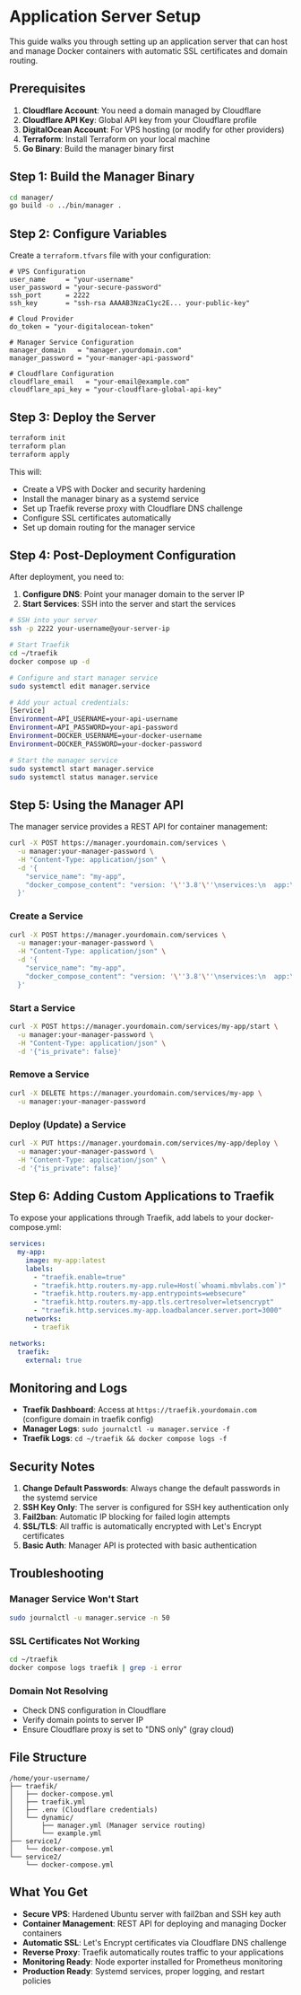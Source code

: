 # Application Server Setup

This guide walks you through setting up an application server that can host and manage Docker containers with automatic SSL certificates and domain routing.

## Prerequisites

1. **Cloudflare Account**: You need a domain managed by Cloudflare
2. **Cloudflare API Key**: Global API key from your Cloudflare profile
3. **DigitalOcean Account**: For VPS hosting (or modify for other providers)
4. **Terraform**: Install Terraform on your local machine
5. **Go Binary**: Build the manager binary first

## Step 1: Build the Manager Binary

```bash
cd manager/
go build -o ../bin/manager .
```

## Step 2: Configure Variables

Create a `terraform.tfvars` file with your configuration:

```hcl
# VPS Configuration
user_name     = "your-username"
user_password = "your-secure-password"
ssh_port      = 2222
ssh_key       = "ssh-rsa AAAAB3NzaC1yc2E... your-public-key"

# Cloud Provider
do_token = "your-digitalocean-token"

# Manager Service Configuration
manager_domain   = "manager.yourdomain.com"
manager_password = "your-manager-api-password"

# Cloudflare Configuration
cloudflare_email   = "your-email@example.com"
cloudflare_api_key = "your-cloudflare-global-api-key"
```

## Step 3: Deploy the Server

```bash
terraform init
terraform plan
terraform apply
```

This will:
- Create a VPS with Docker and security hardening
- Install the manager binary as a systemd service
- Set up Traefik reverse proxy with Cloudflare DNS challenge
- Configure SSL certificates automatically
- Set up domain routing for the manager service

## Step 4: Post-Deployment Configuration

After deployment, you need to:

1. **Configure DNS**: Point your manager domain to the server IP
2. **Start Services**: SSH into the server and start the services

```bash
# SSH into your server
ssh -p 2222 your-username@your-server-ip

# Start Traefik
cd ~/traefik
docker compose up -d

# Configure and start manager service
sudo systemctl edit manager.service

# Add your actual credentials:
[Service]
Environment=API_USERNAME=your-api-username
Environment=API_PASSWORD=your-api-password
Environment=DOCKER_USERNAME=your-docker-username
Environment=DOCKER_PASSWORD=your-docker-password

# Start the manager service
sudo systemctl start manager.service
sudo systemctl status manager.service
```

## Step 5: Using the Manager API

The manager service provides a REST API for container management:

```bash
curl -X POST https://manager.yourdomain.com/services \
  -u manager:your-manager-password \
  -H "Content-Type: application/json" \
  -d '{
    "service_name": "my-app",
    "docker_compose_content": "version: '\''3.8'\''\nservices:\n  app:\n    image: nginx:latest\n    ports:\n      - \"3000:80\""
  }'
```

### Create a Service
```bash
curl -X POST https://manager.yourdomain.com/services \
  -u manager:your-manager-password \
  -H "Content-Type: application/json" \
  -d '{
    "service_name": "my-app",
    "docker_compose_content": "version: '\''3.8'\''\nservices:\n  app:\n    image: nginx:latest\n    ports:\n      - \"3000:80\""
  }'
```

### Start a Service
```bash
curl -X POST https://manager.yourdomain.com/services/my-app/start \
  -u manager:your-manager-password \
  -H "Content-Type: application/json" \
  -d '{"is_private": false}'
```

### Remove a Service
```bash
curl -X DELETE https://manager.yourdomain.com/services/my-app \
  -u manager:your-manager-password
```

### Deploy (Update) a Service
```bash
curl -X PUT https://manager.yourdomain.com/services/my-app/deploy \
  -u manager:your-manager-password \
  -H "Content-Type: application/json" \
  -d '{"is_private": false}'
```

## Step 6: Adding Custom Applications to Traefik

To expose your applications through Traefik, add labels to your docker-compose.yml:

```yaml
services:
  my-app:
    image: my-app:latest
    labels:
      - "traefik.enable=true"
      - "traefik.http.routers.my-app.rule=Host(`whoami.mbvlabs.com`)"
      - "traefik.http.routers.my-app.entrypoints=websecure"
      - "traefik.http.routers.my-app.tls.certresolver=letsencrypt"
      - "traefik.http.services.my-app.loadbalancer.server.port=3000"
    networks:
      - traefik

networks:
  traefik:
    external: true
```

## Monitoring and Logs

- **Traefik Dashboard**: Access at `https://traefik.yourdomain.com` (configure domain in traefik config)
- **Manager Logs**: `sudo journalctl -u manager.service -f`
- **Traefik Logs**: `cd ~/traefik && docker compose logs -f`

## Security Notes

1. **Change Default Passwords**: Always change the default passwords in the systemd service
2. **SSH Key Only**: The server is configured for SSH key authentication only
3. **Fail2ban**: Automatic IP blocking for failed login attempts
4. **SSL/TLS**: All traffic is automatically encrypted with Let's Encrypt certificates
5. **Basic Auth**: Manager API is protected with basic authentication

## Troubleshooting

### Manager Service Won't Start
```bash
sudo journalctl -u manager.service -n 50
```

### SSL Certificates Not Working
```bash
cd ~/traefik
docker compose logs traefik | grep -i error
```

### Domain Not Resolving
- Check DNS configuration in Cloudflare
- Verify domain points to server IP
- Ensure Cloudflare proxy is set to "DNS only" (gray cloud)

## File Structure

```
/home/your-username/
├── traefik/
│   ├── docker-compose.yml
│   ├── traefik.yml
│   ├── .env (Cloudflare credentials)
│   └── dynamic/
│       ├── manager.yml (Manager service routing)
│       └── example.yml
├── service1/
│   └── docker-compose.yml
└── service2/
    └── docker-compose.yml
```

## What You Get

- **Secure VPS**: Hardened Ubuntu server with fail2ban and SSH key auth
- **Container Management**: REST API for deploying and managing Docker containers
- **Automatic SSL**: Let's Encrypt certificates via Cloudflare DNS challenge
- **Reverse Proxy**: Traefik automatically routes traffic to your applications
- **Monitoring Ready**: Node exporter installed for Prometheus monitoring
- **Production Ready**: Systemd services, proper logging, and restart policies

